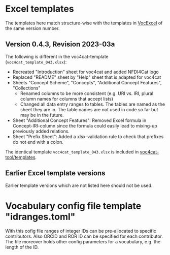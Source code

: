 # Excel templates

The templates here match structure-wise with the templates in [VocExcel](https://github.com/nfdi4cat/VocExcel) of the same version number.

## Version 0.4.3, Revision 2023-03a

The following is different in the voc4cat-template (`voc4cat_template_043.xlsx`):

- Recreated "Introduction" sheet for voc4cat and added NFDI4Cat logo
- Replaced "README" sheet by "Help" sheet that is adapted for voc4cat
- Sheets "Concept Scheme", "Concepts", "Additional Concept Features", "Collections"
  - Renamed columns to be more consistent (e.g. URI vs. IRI, plural column names for columns that accept lists)
  - Changed all data entry ranges to tables. The tables are named as the sheet they are in. The table names are not used in code so far but may be in the future.
- Sheet "Additional Concept Features": Removed Excel formula in Concept-IRI-column since the formula could easily lead to mixing-up previously added relations.
- Sheet "Prefix Sheet": Added a xlsx-validation rule to check that prefixes do not end with a colon.

The identical template `voc4cat_template_043.xlsx` is included in [voc4cat-tool/templates](https://github.com/nfdi4cat/voc4cat-template/tree/main/templates).

## Earlier Excel template versions

Earlier template versions which are not listed here should not be used.

# Vocabulary config file template "idranges.toml"

With this cofig file ranges of integer IDs can be pre-allocated to specific contributors.
Also ORCID and ROR ID can be specified for each contributor.
The file moreover holds other config parameters for a vocabulary, e.g. the length of the ID.
